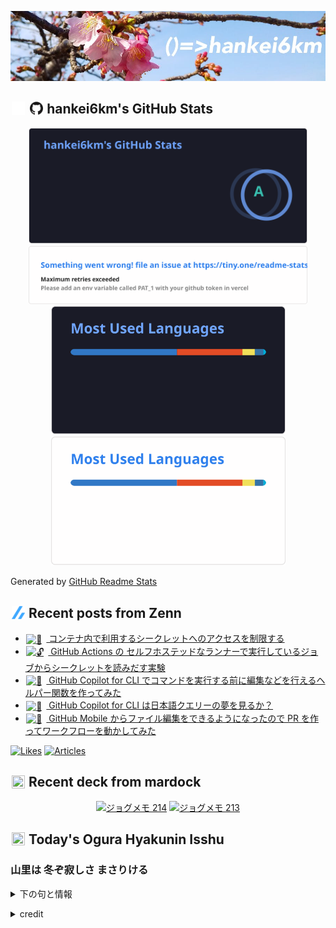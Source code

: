 <p align="center">

![()=>hankei6km](assets/images/header2.jpg)

</p>

<h2>
<img width="24" height="24" style="height:1em;width:1em;margin:0 0.05em 0 0.1em;vertical-align:-0.1em;"
 src="assets/images/github-dark.svg#gh-dark-mode-only" />
<img width="24" height="24" style="height:1em;width:1em;margin:0 0.05em 0 0.1em;vertical-align:-0.1em;"
 src="assets/images/github-light.svg#gh-light-mode-only" />
hankei6km's GitHub Stats
</h2>

<p align="center">

<img width="446" alt="hankei6km's GitHub stats" src="assets/images/stats-dark.svg#gh-dark-mode-only">
<img width="446" alt="hankei6km's GitHub stats" src="assets/images/stats-light.svg#gh-light-mode-only">
<img width="375" alt="Top Langs" src="assets/images/top-langs-dark.svg#gh-dark-mode-only">
<img width="375" alt="Top Langs" src="assets/images/top-langs-light.svg#gh-light-mode-only">

</p>

Generated by [GitHub Readme Stats](https://github.com/anuraghazra/github-readme-stats)

<h2>
<img width="24" height="24" style="width:1em; height:1em; margin: 0 .05em 0 .1em; vertical-align: -0.1em;" src="assets/images/zenn.svg">
Recent posts from Zenn
</h2>

<ul><li><a href="https://zenn.dev/hankei6km/articles/access-control-to-secrets-used-in-containers"><img style="width:1.1em; height:1.1em; margin: 0 .5em 0 .1em; vertical-align: -0.1em;" width="18" height="18" alt="🛂" src="https://cdn.jsdelivr.net/gh/twitter/twemoji@13.1.0/assets/72x72/1f6c2.png"> コンテナ内で利用するシークレットへのアクセスを制限する</a></li><li><a href="https://zenn.dev/hankei6km/articles/read-secrets-from-gha-self-hosted-runner"><img style="width:1.1em; height:1.1em; margin: 0 .5em 0 .1em; vertical-align: -0.1em;" width="18" height="18" alt="🔓" src="https://cdn.jsdelivr.net/gh/twitter/twemoji@13.1.0/assets/72x72/1f513.png"> GitHub Actions の セルフホステッドなランナーで実行しているジョブからシークレットを読みだす実験</a></li><li><a href="https://zenn.dev/hankei6km/articles/helper-gh-copilot-cli"><img style="width:1.1em; height:1.1em; margin: 0 .5em 0 .1em; vertical-align: -0.1em;" width="18" height="18" alt="🧩" src="https://cdn.jsdelivr.net/gh/twitter/twemoji@13.1.0/assets/72x72/1f9e9.png"> GitHub Copilot for CLI でコマンドを実行する前に編集などを行えるヘルパー関数を作ってみた</a></li><li><a href="https://zenn.dev/hankei6km/articles/copilot-cli-seems-to-recognize-japanese-queries"><img style="width:1.1em; height:1.1em; margin: 0 .5em 0 .1em; vertical-align: -0.1em;" width="18" height="18" alt="🐑" src="https://cdn.jsdelivr.net/gh/twitter/twemoji@13.1.0/assets/72x72/1f411.png"> GitHub Copilot for CLI は日本語クエリーの夢を見るか？</a></li><li><a href="https://zenn.dev/hankei6km/articles/create-pr-and-run-workflow-on-the-go"><img style="width:1.1em; height:1.1em; margin: 0 .5em 0 .1em; vertical-align: -0.1em;" width="18" height="18" alt="📱" src="https://cdn.jsdelivr.net/gh/twitter/twemoji@13.1.0/assets/72x72/1f4f1.png"> GitHub Mobile からファイル編集をできるようになったので PR を作ってワークフローを動かしてみた</a></li></ul>

[![Likes](https://badgen.org/img/zenn/hankei6km/likes?style=flat)](https://zenn.dev/hankei6km)
[![Articles](https://badgen.org/img/zenn/hankei6km/articles?style=flat)](https://zenn.dev/hankei6km)

<h2>
<img width="24" height="24" style="width:1em; height:1em; margin: 0 .05em 0 .1em; vertical-align: -0.1em;" src="https://twemoji.maxcdn.com/v/13.1.0/72x72/1f5bc.png">
Recent deck from mardock
</h2>

<p align="center">
<a href="https://hankei6km.github.io/mardock/deck/2023-05-in-outdoor-214"><img alt="ジョグメモ 214" src="https://hankei6km.github.io/mardock/assets/deck/2023-05-in-outdoor-214/2023-05-in-outdoor-214.png" width="270" height="152"></a>
<a href="https://hankei6km.github.io/mardock/deck/2023-05-in-outdoor-213"><img alt="ジョグメモ 213" src="https://hankei6km.github.io/mardock/assets/deck/2023-05-in-outdoor-213/2023-05-in-outdoor-213.png" width="270" height="152"></a>

</p>

<h2>
<img width="24" height="24" style="width:1em; height:1em; margin: 0 .05em 0 .1em; vertical-align: -0.1em;" src="https://twemoji.maxcdn.com/v/13.1.0/72x72/1f38e.png">
Today's Ogura Hyakunin Isshu
</h2>

<h3>山里は 冬ぞ寂しさ まさりける</h3>
<p><details><summary>下の句と情報</summary><p>人目も草も かれぬと思へば</p><p>(やまざとは ふゆぞさびしさ まさりける　ひとめもくさも かれぬとおもへば)</p><ul><li>歌人 - <a href="http://linkdata.org/resource/rdf1s6833i#kajin_028">http://linkdata.org/resource/rdf1s6833i#kajin_028</a></li><li>読札 - <a href="https://commons.wikimedia.org/wiki/File:Hyakuninisshu_028.jpg">https://commons.wikimedia.org/wiki/File:Hyakuninisshu_028.jpg</a></li><li>異なる記録形式 - <a href="http://linkdata.org/resource/rdf1s8931i#audio_nhk_028">http://linkdata.org/resource/rdf1s8931i#audio_nhk_028</a></li></ul></details></p>

<details>
<summary>credit</summary>

- Title: 小倉百人一首かるたデータ
- Author: [Nanako Takahashi](http://linkdata.org/user/tnanako)
- Source: http://linkdata.org/work/rdf1s6834i
- License: http://creativecommons.org/licenses/by/3.0/deed.ja

</details>

